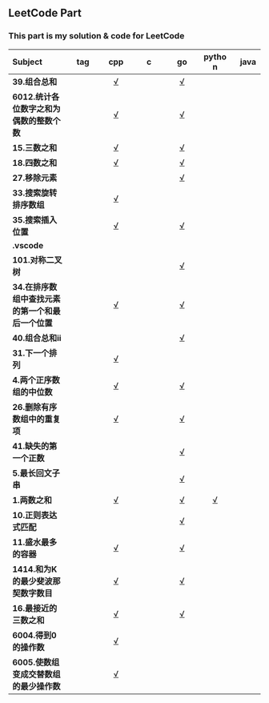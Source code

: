 ## LeetCode Part

### This part is my solution & code for LeetCode
|<div style='width:100px'> Subject </div>|<div style='width:50px'>tag</div>|<div style='width:50px'>cpp</div>|<div style='width:50px'>c</div>|<div style='width:50px'>go</div>|<div style='width:50px'>python</div>|<div style='width:50px'>java</div>|
| :---- | :----: | :----: | :----: | :----: | :----: | :----: |
| <b>39.组合总和</b> | |[√](./39.组合总和/39.组合总和.cpp) | |[√](./39.组合总和/39.组合总和.go) | | |
| <b>6012.统计各位数字之和为偶数的整数个数</b> | |[√](./6012.统计各位数字之和为偶数的整数个数/6012.统计各位数字之和为偶数的整数个数.cpp) | |[√](./6012.统计各位数字之和为偶数的整数个数/6012.统计各位数字之和为偶数的整数个数.go) | | |
| <b>15.三数之和</b> | |[√](./15.三数之和/15.三数之和.cpp) | |[√](./15.三数之和/15.三数之和.go) | | |
| <b>18.四数之和</b> | |[√](./18.四数之和/18.四数之和.cpp) | |[√](./18.四数之和/18.四数之和.go) | | |
| <b>27.移除元素</b> | | | |[√](./27.移除元素/27.移除元素.go) | | |
| <b>33.搜索旋转排序数组</b> | |[√](./33.搜索旋转排序数组/33.搜索旋转排序数组.cpp) | | | | |
| <b>35.搜索插入位置</b> | |[√](./35.搜索插入位置/35.搜索插入位置.cpp) | |[√](./35.搜索插入位置/35.搜索插入位置.go) | | |
| <b>.vscode</b> | | | | | | |
| <b>101.对称二叉树</b> | | | |[√](./101.对称二叉树/101.对称二叉树.go) | | |
| <b>34.在排序数组中查找元素的第一个和最后一个位置</b> | |[√](./34.在排序数组中查找元素的第一个和最后一个位置/34.在排序数组中查找元素的第一个和最后一个位置.cpp) | |[√](./34.在排序数组中查找元素的第一个和最后一个位置/34.在排序数组中查找元素的第一个和最后一个位置.go) | | |
| <b>40.组合总和ii</b> | | | |[√](./40.组合总和ii/40.组合总和ii.go) | | |
| <b>31.下一个排列</b> | |[√](./31.下一个排列/31.下一个排列.cpp) | | | | |
| <b>4.两个正序数组的中位数</b> | |[√](./4.两个正序数组的中位数/4.两个正序数组的中位数.cpp) | |[√](./4.两个正序数组的中位数/4.两个正序数组的中位数.go) | | |
| <b>26.删除有序数组中的重复项</b> | |[√](./26.删除有序数组中的重复项/26.删除有序数组中的重复项.cpp) | |[√](./26.删除有序数组中的重复项/26.删除有序数组中的重复项.go) | | |
| <b>41.缺失的第一个正数</b> | | | |[√](./41.缺失的第一个正数/41.缺失的第一个正数.go) | | |
| <b>5.最长回文子串</b> | | | |[√](./5.最长回文子串/5.最长回文子串.go) | | |
| <b>1.两数之和</b> | |[√](./1.两数之和/1.两数之和.cpp) | |[√](./1.两数之和/1.两数之和.go) |[√](./1.两数之和/1.两数之和.py) | |
| <b>10.正则表达式匹配</b> | | | |[√](./10.正则表达式匹配/10.正则表达式匹配.go) | | |
| <b>11.盛水最多的容器</b> | |[√](./11.盛水最多的容器/11.盛水最多的容器.cpp) | |[√](./11.盛水最多的容器/11.盛水最多的容器.go) | | |
| <b>1414.和为K的最少斐波那契数字数目</b> | |[√](./1414.和为K的最少斐波那契数字数目/1414.和为K的最少斐波那契数字数目.cpp) | |[√](./1414.和为K的最少斐波那契数字数目/1414.和为K的最少斐波那契数字数目.go) | | |
| <b>16.最接近的三数之和</b> | |[√](./16.最接近的三数之和/16.最接近的三数之和.cpp) | |[√](./16.最接近的三数之和/16.最接近的三数之和.go) | | |
| <b>6004.得到0的操作数</b> | |[√](./6004.得到0的操作数/6004.得到0的操作数.cpp) | | | | |
| <b>6005.使数组变成交替数组的最少操作数</b> | |[√](./6005.使数组变成交替数组的最少操作数/6005.使数组变成交替数组的最少操作数.cpp) | | | | |
